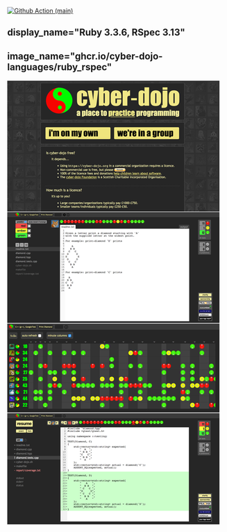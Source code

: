 [![Github Action (main)](https://github.com/cyber-dojo-languages/ruby-rspec/actions/workflows/main.yml/badge.svg)](https://github.com/cyber-dojo-languages/ruby-rspec/actions)

## display_name="Ruby 3.3.6, RSpec 3.13"
## image_name="ghcr.io/cyber-dojo-languages/ruby_rspec"

![cyber-dojo.org home page](https://github.com/cyber-dojo/cyber-dojo/blob/master/shared/home_page_snapshot.png)